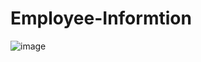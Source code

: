 # Employee-Informtion
![image](https://github.com/user-attachments/assets/63a12b69-46f4-4e55-a733-cc0688b56ede)
